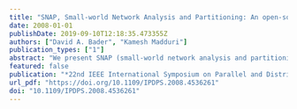 ```yaml
---
title: "SNAP, Small-world Network Analysis and Partitioning: An open-source parallel graph framework for the exploration of large-scale networks"
date: 2008-01-01
publishDate: 2019-09-10T12:18:35.473355Z
authors: ["David A. Bader", "Kamesh Madduri"]
publication_types: ["1"]
abstract: "We present SNAP (small-world network analysis and partitioning), an open-source graph framework for exploratory study and partitioning of large-scale networks. To illustrate the capability of SNAP, we discuss the design, implementation, and performance of three novel parallel community detection algorithms that optimize modularity, a popular measure for clustering quality in social network analysis. In order to achieve scalable parallel performance, we exploit typical network characteristics of small-world networks, such as the low graph diameter, sparse connectivity, and skewed degree distribution. We conduct an extensive experimental study on real-world graph instances and demonstrate that our parallel schemes, coupled with aggressive algorithm engineering for small-world networks, give significant running time improvements over existing modularity-based clustering heuristics, with little or no loss in clustering quality. For instance, our divisive clustering approach based on approximate edge betweenness centrality is more than two orders of magnitude faster than a competing greedy approach, for a variety of large graph instances on the Sun Fire T2000 multicore system. SNAP also contains parallel implementations of fundamental graph-theoretic kernels and topological analysis metrics (e.g., breadth-first search, connected components, vertex and edge centrality) that are optimized for small- world networks. The SNAP framework is extensible; the graph kernels are modular, portable across shared memory multicore and symmetric multiprocessor systems, and simplify the design of high-level domain-specific applications."
featured: false
publication: "*22nd IEEE International Symposium on Parallel and Distributed Processing, IPDPS 2008, Miami, Florida USA, April 14-18, 2008*"
url_pdf: "https://doi.org/10.1109/IPDPS.2008.4536261"
doi: "10.1109/IPDPS.2008.4536261"
---
```


